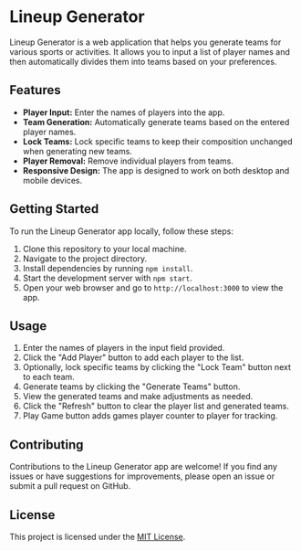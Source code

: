 # Lineup Generator

Lineup Generator is a web application that helps you generate teams for various sports or activities. It allows you to input a list of player names and then automatically divides them into teams based on your preferences.

## Features

- **Player Input:** Enter the names of players into the app.
- **Team Generation:** Automatically generate teams based on the entered player names.
- **Lock Teams:** Lock specific teams to keep their composition unchanged when generating new teams.
- **Player Removal:** Remove individual players from teams.
- **Responsive Design:** The app is designed to work on both desktop and mobile devices.

## Getting Started

To run the Lineup Generator app locally, follow these steps:

1. Clone this repository to your local machine.
2. Navigate to the project directory.
3. Install dependencies by running `npm install`.
4. Start the development server with `npm start`.
5. Open your web browser and go to `http://localhost:3000` to view the app.

## Usage

1. Enter the names of players in the input field provided.
2. Click the "Add Player" button to add each player to the list.
3. Optionally, lock specific teams by clicking the "Lock Team" button next to each team.
4. Generate teams by clicking the "Generate Teams" button.
5. View the generated teams and make adjustments as needed.
6. Click the "Refresh" button to clear the player list and generated teams.
7. Play Game button adds games player counter to player for tracking.

## Contributing

Contributions to the Lineup Generator app are welcome! If you find any issues or have suggestions for improvements, please open an issue or submit a pull request on GitHub.

## License

This project is licensed under the [MIT License](LICENSE).